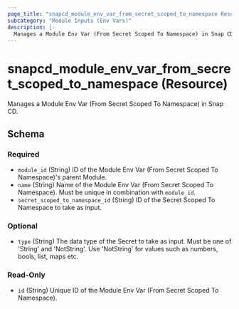 ```yaml
---
page_title: "snapcd_module_env_var_from_secret_scoped_to_namespace Resource - snapcd"
subcategory: "Module Inputs (Env Vars)"
description: |-
  Manages a Module Env Var (From Secret Scoped To Namespace) in Snap CD.
---
```


# snapcd_module_env_var_from_secret_scoped_to_namespace (Resource)

Manages a Module Env Var (From Secret Scoped To Namespace) in Snap CD.




<!-- schema generated by tfplugindocs -->
## Schema

### Required

- `module_id` (String) ID of the Module Env Var (From Secret Scoped To Namespace)'s parent Module.
- `name` (String) Name of the Module Env Var (From Secret Scoped To Namespace).  Must be unique in combination with `module_id`.
- `secret_scoped_to_namespace_id` (String) ID of the Secret Scoped To Namespace to take as input.

### Optional

- `type` (String) The data type of the Secret to take as input. Must be one of 'String' and 'NotString'. Use 'NotString' for values such as numbers, bools, list, maps etc.

### Read-Only

- `id` (String) Unique ID of the Module Env Var (From Secret Scoped To Namespace).
